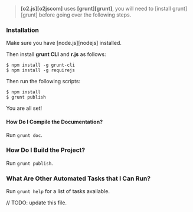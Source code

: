 > **[o2.js][o2jscom]** uses **[grunt][grunt]**, you will need to [install grunt][grunt] before going over the following steps.

### Installation

Make sure you have [node.js][nodejs] installed.

Then install **grunt CLI** and **r.js** as follows:

~~~
$ npm install -g grunt-cli
$ npm install -g requirejs
~~~

Then run the following scripts:

~~~
$ npm install
$ grunt publish
~~~

You are all set!

#### How Do I Compile the Documentation?

Run `grunt doc`.

### How Do I Build the Project?

Run `grunt publish`.

### What Are Other Automated Tasks that I Can Run?

Run `grunt help` for a list of tasks available.

// TODO: update this file.

